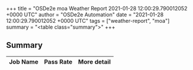 +++
title = "OSDe2e moa Weather Report 2021-01-28 12:00:29.790012052 +0000 UTC"
author = "OSDe2e Automation"
date = "2021-01-28 12:00:29.790012052 +0000 UTC"
tags = ["weather-report", "moa"]
summary = "<table class=\"summary\"></table>"
+++
## Summary

| Job Name | Pass Rate | More detail |
|----------|-----------|-------------|



